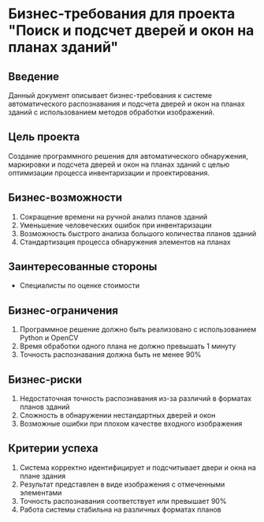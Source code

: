 # Бизнес-требования для проекта "Поиск и подсчет дверей и окон на планах зданий"

## Введение
Данный документ описывает бизнес-требования к системе автоматического распознавания и подсчета дверей и окон на планах зданий с использованием методов обработки изображений.

## Цель проекта
Создание программного решения для автоматического обнаружения, маркировки и подсчета дверей и окон на планах зданий с целью оптимизации процесса инвентаризации и проектирования.

## Бизнес-возможности
1. Сокращение времени на ручной анализ планов зданий
2. Уменьшение человеческих ошибок при инвентаризации
3. Возможность быстрого анализа большого количества планов зданий
4. Стандартизация процесса обнаружения элементов на планах

## Заинтересованные стороны
- Специалисты по оценке стоимости

## Бизнес-ограничения
1. Программное решение должно быть реализовано с использованием Python и OpenCV
2. Время обработки одного плана не должно превышать 1 минуту
3. Точность распознавания должна быть не менее 90%

## Бизнес-риски
1. Недостаточная точность распознавания из-за различий в форматах планов зданий
2. Сложность в обнаружении нестандартных дверей и окон
3. Возможные ошибки при плохом качестве входного изображения

## Критерии успеха
1. Система корректно идентифицирует и подсчитывает двери и окна на плане здания
2. Результат представлен в виде изображения с отмеченными элементами
3. Точность распознавания соответствует или превышает 90%
4. Работа системы стабильна на различных форматах планов 
